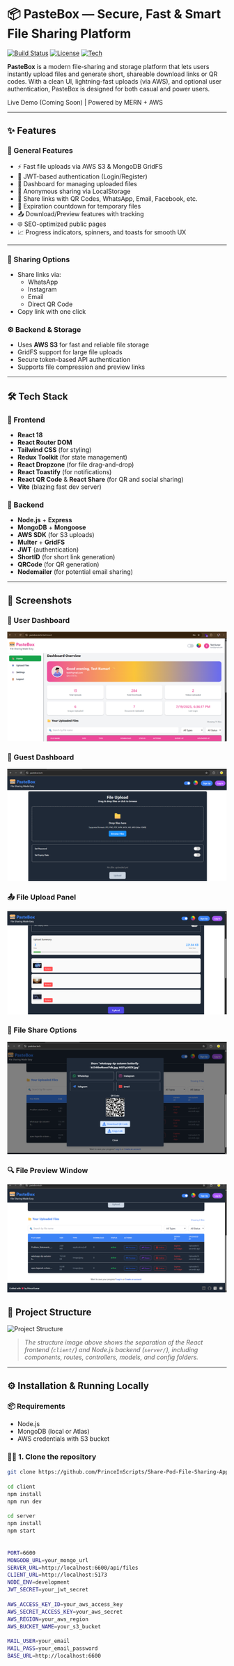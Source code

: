 # 📦 PasteBox — Secure, Fast & Smart File Sharing Platform

[![Build Status](https://img.shields.io/badge/build-passing-brightgreen)]()
[![License](https://img.shields.io/badge/license-MIT-blue.svg)]()
[![Tech](https://img.shields.io/badge/stack-MERN-blueviolet)]()

**PasteBox** is a modern file-sharing and storage platform that lets users instantly upload files and generate short, shareable download links or QR codes. With a clean UI, lightning-fast uploads (via AWS), and optional user authentication, PasteBox is designed for both casual and power users.

Live Demo (Coming Soon) | Powered by MERN + AWS

---

## ✨ Features

### 🚀 General Features

- ⚡ Fast file uploads via AWS S3 & MongoDB GridFS
- 🔐 JWT-based authentication (Login/Register)
- 🧾 Dashboard for managing uploaded files
- 💾 Anonymous sharing via LocalStorage
- 🔗 Share links with QR Codes, WhatsApp, Email, Facebook, etc.
- 📅 Expiration countdown for temporary files
- 📤 Download/Preview features with tracking
- 🌐 SEO-optimized public pages
- 📈 Progress indicators, spinners, and toasts for smooth UX

---

### 📡 Sharing Options

- Share links via:
  - WhatsApp
  - Instagram
  - Email
  - Direct QR Code
- Copy link with one click

### ⚙️ Backend & Storage

- Uses **AWS S3** for fast and reliable file storage
- GridFS support for large file uploads
- Secure token-based API authentication
- Supports file compression and preview links

---

## 🛠️ Tech Stack

### 🔹 Frontend

- **React 18**
- **React Router DOM**
- **Tailwind CSS** (for styling)
- **Redux Toolkit** (for state management)
- **React Dropzone** (for file drag-and-drop)
- **React Toastify** (for notifications)
- **React QR Code** & **React Share** (for QR and social sharing)
- **Vite** (blazing fast dev server)

### 🔸 Backend

- **Node.js** + **Express**
- **MongoDB** + **Mongoose**
- **AWS SDK** (for S3 uploads)
- **Multer** + **GridFS**
- **JWT** (authentication)
- **ShortID** (for short link generation)
- **QRCode** (for QR generation)
- **Nodemailer** (for potential email sharing)

---

## 📸 Screenshots

### 👤 User Dashboard

![User Dashboard](./client/src/assets/screenshots/user_dashboard.png)

### 👥 Guest Dashboard

![Guest Dashboard](./client/src/assets/screenshots/dashboard.png)

### 📤 File Upload Panel

![File Uploaded](./client/src/assets/screenshots/upload.png)

### 🔗 File Share Options

![File Share](./client/src/assets/screenshots/share.png)

### 🔍 File Preview Window

![File Preview](./client/src/assets/screenshots/file_preview.png)

## 📂 Project Structure

![Project Structure](./client/src/assets/screenshots/structure.png)

> _The structure image above shows the separation of the React frontend (`client/`) and Node.js backend (`server/`), including components, routes, controllers, models, and config folders._

---

## ⚙️ Installation & Running Locally

### 📦 Requirements

- Node.js
- MongoDB (local or Atlas)
- AWS credentials with S3 bucket

### 🧑‍💻 1. Clone the repository

```bash
git clone https://github.com/PrinceInScripts/Share-Pod-File-Sharing-Application

cd client
npm install
npm run dev

cd server
npm install
npm start


PORT=6600
MONGODB_URL=your_mongo_url
SERVER_URL=http://localhost:6600/api/files
CLIENT_URL=http://localhost:5173
NODE_ENV=development
JWT_SECRET=your_jwt_secret

AWS_ACCESS_KEY_ID=your_aws_access_key
AWS_SECRET_ACCESS_KEY=your_aws_secret
AWS_REGION=your_aws_region
AWS_BUCKET_NAME=your_s3_bucket

MAIL_USER=your_email
MAIL_PASS=your_email_password
BASE_URL=http://localhost:6600
```
